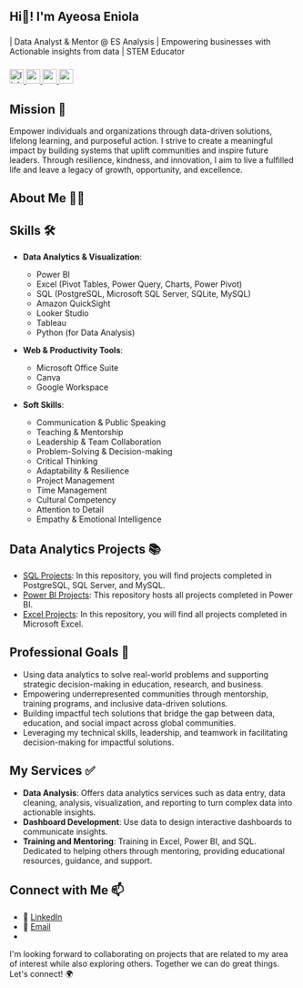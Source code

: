 ## Hi👋! I'm Ayeosa Eniola

###

<p align="left">| Data Analyst & Mentor @ ES Analysis | Empowering businesses with Actionable insights from data | STEM Educator</p>

###

<div align="left">
  <a href="https://www.linkedin.com/in/edwigesongong/" target="_blank">
    <img src="https://img.shields.io/static/v1?message=Connect&logo=linkedin&label=LinkedIn&color=403d39&logoColor=white&labelColor=0077B5&style=flat" height="25" alt="linkedin logo"  />
  </a>
  </a>
  <a href="https://www.youtube.com/@esanalysis" target="_blank">
    <img src="https://img.shields.io/static/v1?message=Subscribe&logo=youtube&label=YouTube&color=403d39&logoColor=white&labelColor=FF0000&style=flat" height="25" alt="youtube logo"  />
  </a>
  <a href="mailto:contact@esanalysis.com" target="_blank">
    <img src="https://img.shields.io/static/v1?message=Contact&logo=gmail&label=Email&color=403d39&logoColor=white&labelColor=D14836&style=flat" height="25" alt="gmail logo"  />
  </a>
  <a href="https://www.esanalysis.com/" target="_blank">
    <img src="https://img.shields.io/static/v1?message=Website&label=ESAnalysis&color=403d39&logoColor=&labelColor=8ac926&style=flat" height="25"  />
  </a>
</div>

###

<div align="left">
</div>

###

## Mission :dart:
Empower individuals and organizations through data-driven solutions, lifelong learning, and purposeful action. I strive to create a meaningful impact by building systems that uplift communities and inspire future leaders. Through resilience, kindness, and innovation, I aim to live a fulfilled life and leave a legacy of growth, opportunity, and excellence.

## About Me :woman_technologist:

## Skills :hammer_and_wrench:
* **Data Analytics & Visualization**:  
  * Power BI 
  * Excel (Pivot Tables, Power Query, Charts, Power Pivot)
  * SQL (PostgreSQL, Microsoft SQL Server, SQLite, MySQL)
  * Amazon QuickSight
  * Looker Studio
  * Tableau
  * Python (for Data Analysis)
    
* **Web & Productivity Tools**:  
  * Microsoft Office Suite
  * Canva
  * Google Workspace

* **Soft Skills**:  
  * Communication & Public Speaking
  * Teaching & Mentorship
  * Leadership & Team Collaboration
  * Problem-Solving & Decision-making
  * Critical Thinking
  * Adaptability & Resilience
  * Project Management
  * Time Management
  * Cultural Competency
  * Attention to Detail
  * Empathy & Emotional Intelligence

## Data Analytics Projects :books:
* [SQL Projects](https://github.com/Songonge/SQL-Projects): In this repository, you will find projects completed in PostgreSQL, SQL Server, and MySQL.
* [Power BI Projects](https://github.com/Songonge/Power-BI-Projects): This repository hosts all projects completed in Power BI.
* [Excel Projects](https://github.com/Songonge/Excel-Projects): In this repository, you will find all projects completed in Microsoft Excel.

## Professional Goals :dart:
* Using data analytics to solve real-world problems and supporting strategic decision-making in education, research, and business.
* Empowering underrepresented communities through mentorship, training programs, and inclusive data-driven solutions.
* Building impactful tech solutions that bridge the gap between data, education, and social impact across global communities.
* Leveraging my technical skills, leadership, and teamwork in facilitating decision-making for impactful solutions.

## My Services :white_check_mark:
* **Data Analysis**: Offers data analytics services such as data entry, data cleaning, analysis, visualization, and reporting to turn complex data into actionable insights.
* **Dashboard Development**: Use data to design interactive dashboards to communicate insights.
* **Training and Mentoring**: Training in Excel, Power BI, and SQL. Dedicated to helping others through mentoring, providing educational resources, guidance, and support.

## Connect with Me :mailbox:
* :link: [LinkedIn](https://www.linkedin.com/in/ayeosaeniola)
* :email: [Email](mailto:feulefacksongonge@gmail.com)
* 

I'm looking forward to collaborating on projects that are related to my area of interest while also exploring others. Together we can do great things. Let's connect! :earth_africa:


<!-- 
**Ayeosa-Eniola/Ayeosa-Eniola** is a ✨ _special_ ✨ repository because its `README.md` (this file) appears on your GitHub profile.

Here are some ideas to get you started:

- 🔭 I’m currently working on ...
- 🌱 I’m currently learning ...
- 👯 I’m looking to collaborate on ...
- 🤔 I’m looking for help with ...
- 💬 Ask me about ...
- 📫 How to reach me: ...
- 😄 Pronouns: ...
- ⚡ Fun fact: ...
-->
